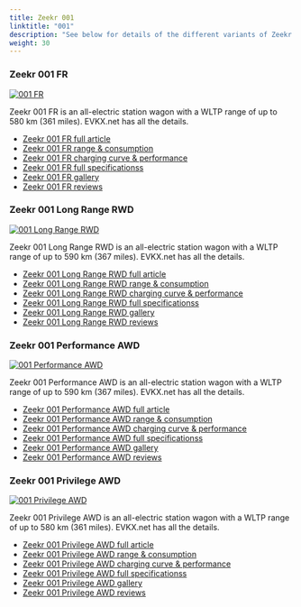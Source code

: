```yaml
---
title: Zeekr 001
linktitle: "001"
description: "See below for details of the different variants of Zeekr 001"
weight: 30
---
```

### Zeekr 001 FR

<a href="001_fr/"><img src="https://media.evkx.net/multimedia/models/zeekr/001/001_fr/main_1_st.jpeg" class="img-fluid" alt="001 FR" ></a>

Zeekr 001 FR is an all-electric station wagon with a WLTP range of up to 580 km (361 miles). EVKX.net has all the details. 

- [Zeekr 001 FR full article](001_fr/)
- [Zeekr 001 FR range & consumption](001_fr/rangeandconsumption/)
- [Zeekr 001 FR charging curve & performance](001_fr/chargingcurve/)
- [Zeekr 001 FR full specificationss](001_fr/specifications/)
- [Zeekr 001 FR gallery](001_fr/gallery/)
- [Zeekr 001 FR reviews](001_fr/reviews/)

### Zeekr 001 Long Range RWD

<a href="001_long_range_rwd/"><img src="https://media.evkx.net/multimedia/models/zeekr/001/001_long_range_rwd/main_1_st.jpg" class="img-fluid" alt="001 Long Range RWD" ></a>

Zeekr 001 Long Range RWD is an all-electric station wagon with a WLTP range of up to 590 km (367 miles). EVKX.net has all the details. 

- [Zeekr 001 Long Range RWD full article](001_long_range_rwd/)
- [Zeekr 001 Long Range RWD range & consumption](001_long_range_rwd/rangeandconsumption/)
- [Zeekr 001 Long Range RWD charging curve & performance](001_long_range_rwd/chargingcurve/)
- [Zeekr 001 Long Range RWD full specificationss](001_long_range_rwd/specifications/)
- [Zeekr 001 Long Range RWD gallery](001_long_range_rwd/gallery/)
- [Zeekr 001 Long Range RWD reviews](001_long_range_rwd/reviews/)

### Zeekr 001 Performance AWD

<a href="001_performance_awd/"><img src="https://media.evkx.net/multimedia/models/zeekr/001/001_performance_awd/main_1_st.jpg" class="img-fluid" alt="001 Performance AWD" ></a>

Zeekr 001 Performance AWD is an all-electric station wagon with a WLTP range of up to 590 km (367 miles). EVKX.net has all the details. 

- [Zeekr 001 Performance AWD full article](001_performance_awd/)
- [Zeekr 001 Performance AWD range & consumption](001_performance_awd/rangeandconsumption/)
- [Zeekr 001 Performance AWD charging curve & performance](001_performance_awd/chargingcurve/)
- [Zeekr 001 Performance AWD full specificationss](001_performance_awd/specifications/)
- [Zeekr 001 Performance AWD gallery](001_performance_awd/gallery/)
- [Zeekr 001 Performance AWD reviews](001_performance_awd/reviews/)

### Zeekr 001 Privilege AWD

<a href="001_privilege_awd/"><img src="https://media.evkx.net/multimedia/models/zeekr/001/001_privilege_awd/main_1_st.jpg" class="img-fluid" alt="001 Privilege AWD" ></a>

Zeekr 001 Privilege AWD is an all-electric station wagon with a WLTP range of up to 580 km (361 miles). EVKX.net has all the details. 

- [Zeekr 001 Privilege AWD full article](001_privilege_awd/)
- [Zeekr 001 Privilege AWD range & consumption](001_privilege_awd/rangeandconsumption/)
- [Zeekr 001 Privilege AWD charging curve & performance](001_privilege_awd/chargingcurve/)
- [Zeekr 001 Privilege AWD full specificationss](001_privilege_awd/specifications/)
- [Zeekr 001 Privilege AWD gallery](001_privilege_awd/gallery/)
- [Zeekr 001 Privilege AWD reviews](001_privilege_awd/reviews/)

